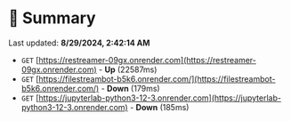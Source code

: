 # 📖 Summary
Last updated: **8/29/2024, 2:42:14 AM**

- `GET` [https://restreamer-09gx.onrender.com](https://restreamer-09gx.onrender.com) - **Up** (22587ms)
- `GET` [https://filestreambot-b5k6.onrender.com/](https://filestreambot-b5k6.onrender.com/) - **Down** (179ms)
- `GET` [https://jupyterlab-python3-12-3.onrender.com](https://jupyterlab-python3-12-3.onrender.com) - **Down** (185ms)
